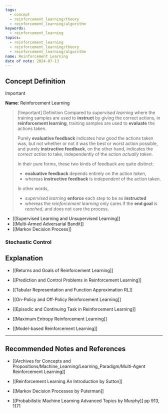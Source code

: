 ```yaml
---
tags:
  - concept
  - reinforcement_learning/theory
  - reinforcement_learning/algorithm
keywords:
  - reinforcement_learning
topics:
  - reinforcement_learning
  - reinforcement_learning/theory
  - reinforcement_learning/algorithm
name: Reinforcement Learning
date of note: 2024-07-13
---
```


## Concept Definition

>[!important]
>**Name**: Reinforcement Learning

>[!important] Definition
>Compared to *supervised learning* where the training samples are used to **instruct** by giving the correct actions, in **reinforcement learning**, training samples are used to **evaluate** the actions taken. 
>
>Purely **evaluative feedback** indicates how good the actions taken was, but not whether or not it was the best or worst action possible, and purely **instructive feedback**, on the other hand, indicates the *correct action* to take, independently of the action *actually taken*. 
>
>
>In their pure forms, these two kinds of feedback are quite distinct: 
>- **evaluative feedback** depends entirely on the action *taken*, 
>- whereas **instructive feedback** is *independent* of the action taken. 
>  
>In other words, 
>- *supervised learning* **enforce** each step to be as **instructed** 
>- whereas the *reinforcement learning* only cares if the **end goal** is *reached*, and does not care the process. 

- [[Supervised Learning and Unsupervised Learning]]
- [[Multi-Armed Adversarial Bandit]]
- [[Markov Decision Process]]

### Stochastic Control




## Explanation

- [[Returns and Goals of Reinforcement Learning]]

- [[Prediction and Control Problems in Reinforcement Learning]]
- [[Tabular Representation and Function Approximation RL]]
- [[On-Policy and Off-Policy Reinforcement Learning]]
- [[Episodic and Continuing Task in Reinforcement Learning]]
- [[Maximum Entropy Reinforcement Learning]]
- [[Model-based Reinforcement Learning]]






-----------
##  Recommended Notes and References



- [[Archives for Concepts and Propositions/Machine_Learning/Learning_Paradigm/Multi-Agent Reinforcement Learning]]




- [[Reinforcement Learning An Introduction by Sutton]]
- [[Markov Decision Processes by Puterman]]
- [[Probabilistic Machine Learning Advanced Topics by Murphy]] pp 913, 1171